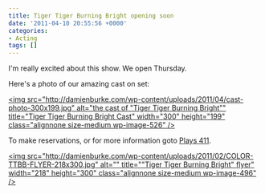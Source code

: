 ```yaml
---
title: Tiger Tiger Burning Bright opening soon
date: '2011-04-10 20:55:56 +0000'
categories:
- Acting
tags: []
---
```


I'm really excited about this show. We open Thursday.

Here's a photo of our amazing cast on set:

[<img
src="http://damienburke.com/wp-content/uploads/2011/04/cast-photo-300x199.jpg"
alt="the cast of "Tiger Tiger Burning Bright"" title="Tiger Tiger Burning Bright
Cast" width="300" height="199" class="alignnone size-medium wp-image-526"
/>](http://damienburke.com/wp-content/uploads/2011/04/cast-photo.jpg)

To make reservations, or for more information goto [Plays
411](https://www.plays411.net/newsite/show/play_info.asp?show_id=2662).

[<img
src="http://damienburke.com/wp-content/uploads/2011/02/COLOR-TTBB-FLYER-218x300.jpg"
alt="" title=""Tiger Tiger Burning Bright" flyer" width="218" height="300"
class="alignnone size-medium wp-image-496"
/>](http://damienburke.com/wp-content/uploads/2011/02/COLOR-TTBB-FLYER.jpg)

